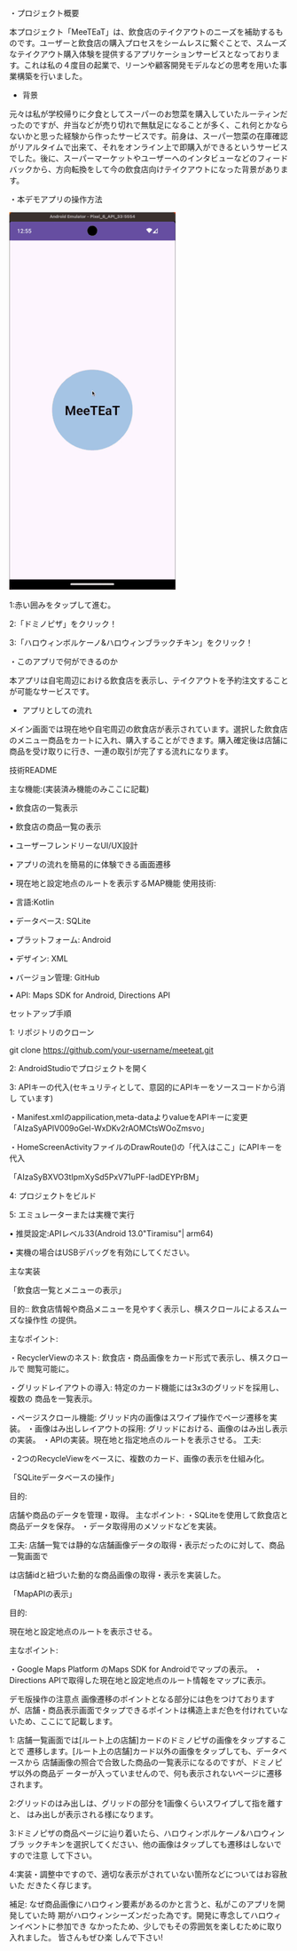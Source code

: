 
・プロジェクト概要

本プロジェクト「MeeTEaT」は、飲食店のテイクアウトのニーズを補助するものです。ユーザーと飲食店の購入プロセスをシームレスに繋ぐことで、スムーズなテイクアウト購入体験を提供するアプリケーションサービスとなっております。これは私の４度目の起業で、リーンや顧客開発モデルなどの思考を用いた事業構築を行いました。

- 背景

元々は私が学校帰りに夕食としてスーパーのお惣菜を購入していたルーティンだったのですが、弁当などが売り切れで無駄足になることが多く、これ何とかならないかと思った経験から作ったサービスです。前身は、スーパー惣菜の在庫確認がリアルタイムで出来て、それをオンライン上で即購入ができるというサービスでした。後に、スーパーマーケットやユーザーへのインタビューなどのフィードバックから、方向転換をして今の飲食店向けテイクアウトになった背景があります。

・本デモアプリの操作方法

<img src="https://raw.githubusercontent.com/KKoske/MeeTEaT/main/MeeTEaT3MB.gif" width="300"> 


1:赤い囲みをタップして進む。

2:「ドミノピザ」をクリック！

3:「ハロウィンボルケーノ&ハロウィンブラックチキン」をクリック！


・このアプリで何ができるのか

本アプリは自宅周辺における飲食店を表示し、テイクアウトを予約注文することが可能なサービスです。
- アプリとしての流れ

メイン画面では現在地や自宅周辺の飲食店が表示されています。選択した飲食店のメニュー商品をカートに入れ、購入することができます。購入確定後は店舗に商品を受け取りに行き、一連の取引が完了する流れになります。　　






技術README

主な機能:(実装済み機能のみここに記載)

• 飲食店の一覧表示

• 飲食店の商品一覧の表示

• ユーザーフレンドリーなUI/UX設計

• アプリの流れを簡易的に体験できる画面遷移

• 現在地と設定地点のルートを表示するMAP機能 使用技術:

• 言語:Kotlin

• データベース: SQLite

• プラットフォーム: Android

• デザイン: XML

• バージョン管理: GitHub

• API: Maps SDK for Android, Directions API


セットアップ手順

1: リポジトリのクローン

git clone https://github.com/your-username/meeteat.git

2: AndroidStudioでプロジェクトを開く

3: APIキーの代入(セキュリティとして、意図的にAPIキーをソースコードから消し ています)

・Manifest.xmlのappilication,meta-dataよりvalueをAPIキーに変更 「AIzaSyAPlV009oGel-WxDKv2rAOMCtsWOoZmsvo」

・HomeScreenActivityファイルのDrawRoute()の「代入はここ」にAPIキーを代入

「AIzaSyBXVO3tIpmXySd5PxV71uPF-IadDEYPrBM」

4: プロジェクトをビルド

5: エミュレーターまたは実機で実行

• 推奨設定:APIレベル33(Android 13.0"Tiramisu"| arm64)

• 実機の場合はUSBデバッグを有効にしてください。


主な実装

「飲食店一覧とメニューの表示」

目的:: 飲食店情報や商品メニューを見やすく表示し、横スクロールによるスムーズな操作性
の提供。

主なポイント:

・RecyclerViewのネスト: 飲食店・商品画像をカード形式で表示し、横スクロールで 閲覧可能に。

・グリッドレイアウトの導入: 特定のカード機能には3x3のグリッドを採用し、複数の 商品を一覧表示。

・ページスクロール機能: グリッド内の画像はスワイプ操作でページ遷移を実装。 ・画像はみ出しレイアウトの採用: グリッドにおける、画像のはみ出し表示の実装。 ・APIの実装。現在地と指定地点のルートを表示させる。
工夫:

・2つのRecycleViewをベースに、複数のカード、画像の表示を仕組み化。


「SQLiteデータベースの操作」

目的:

店舗や商品のデータを管理・取得。 主なポイント: ・SQLiteを使用して飲食店と商品データを保存。 ・データ取得用のメソッドなどを実装。

工夫: 店舗一覧では静的な店舗画像データの取得・表示だったのに対して、商品一覧画面で
      
は店舗idと紐づいた動的な商品画像の取得・表示を実装した。


「MapAPIの表示」

目的:

現在地と設定地点のルートを表示させる。

主なポイント:

・Google Maps Platform のMaps SDK for Androidでマップの表示。 ・Directions APIで取得した現在地と設定地点のルート情報をマップに表示。

デモ版操作の注意点 画像遷移のポイントとなる部分には色をつけておりますが、店舗・商品表示画面でタップできるポイントは構造上まだ色を付けれていないため、ここにて記載します。

1: 店舗一覧画面では[ルート上の店舗]カードのドミノピザの画像をタップすることで 遷移します。[ルート上の店舗]カード以外の画像をタップしても、データベースから 店舗画像の照合で合致した商品の一覧表示になるのですが、ドミノピザ以外の商品デ ーターが入っていませんので、何も表示されないページに遷移されます。

2:グリッドのはみ出しは、グリッドの部分を1画像くらいスワイプして指を離すと、 はみ出しが表示される様になります。

3:ドミノピザの商品ページに辿り着いたら、ハロウィンボルケーノ&ハロウィンブラ ックチキンを選択してください、他の画像はタップしても遷移はしないですので注意 して下さい。

4:実装・調整中ですので、適切な表示がされていない箇所などについてはお容赦いた だきたく存じます。



補足: なぜ商品画像にハロウィン要素があるのかと言うと、私がこのアプリを開発していた時 期がハロウィンシーズンだった為です。開発に専念してハロウィンイベントに参加でき なかったため、少しでもその雰囲気を楽しむために取り入れました。 皆さんもぜひ楽 しんで下さい!



